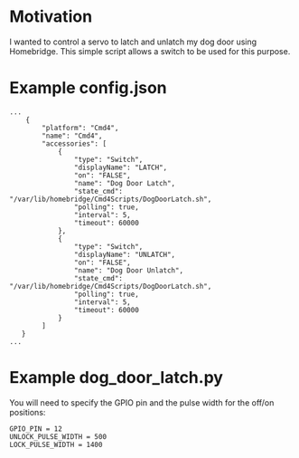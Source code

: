 # Motivation

I wanted to control a servo to latch and unlatch my dog door using Homebridge. This simple script allows a switch to be used for this purpose.

# Example config.json

```
...
    {
        "platform": "Cmd4",
        "name": "Cmd4",
        "accessories": [
            {
                "type": "Switch",
                "displayName": "LATCH",
                "on": "FALSE",
                "name": "Dog Door Latch",
                "state_cmd": "/var/lib/homebridge/Cmd4Scripts/DogDoorLatch.sh",
                "polling": true,
                "interval": 5,
                "timeout": 60000
            },
            {
                "type": "Switch",
                "displayName": "UNLATCH",
                "on": "FALSE",
                "name": "Dog Door Unlatch",
                "state_cmd": "/var/lib/homebridge/Cmd4Scripts/DogDoorLatch.sh",
                "polling": true,
                "interval": 5,
                "timeout": 60000
            }
        ]
   }
...
```

# Example dog_door_latch.py

You will need to specify the GPIO pin and the pulse width for the off/on positions:
```
GPIO_PIN = 12
UNLOCK_PULSE_WIDTH = 500
LOCK_PULSE_WIDTH = 1400
```
